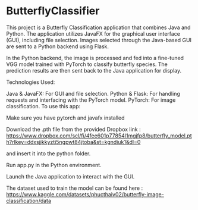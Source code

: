 # ButterflyClassifier

This project is a Butterfly Classification application that combines Java and Python. The application utilizes JavaFX for the graphical user interface (GUI), including file selection. Images selected through the Java-based GUI are sent to a Python backend using Flask.

In the Python backend, the image is processed and fed into a fine-tuned VGG model trained with PyTorch to classify butterfly species. The prediction results are then sent back to the Java application for display.

Technologies Used:

Java & JavaFX: For GUI and file selection.
Python & Flask: For handling requests and interfacing with the PyTorch model.
PyTorch: For image classification.
To use this app:

Make sure you have pytorch and javafx installed

Download the .pth file from the provided Dropbox link : https://www.dropbox.com/scl/fi/4fee601p77854l1mgjfp8/butterfly_model.pth?rlkey=ddxsjjkkyzti5ngpwt84jtoba&st=kgndiuk1&dl=0

and insert it into the python folder.

Run app.py in the Python environment.

Launch the Java application to interact with the GUI.

The dataset used to train the model can be found here : https://www.kaggle.com/datasets/phucthaiv02/butterfly-image-classification/data
